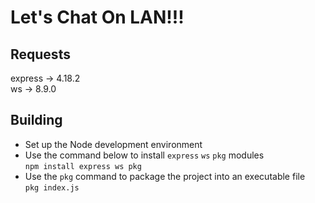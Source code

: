 # Let's Chat On LAN!!!

## Requests
express -> 4.18.2 <br/>
ws -> 8.9.0

## Building
 + Set up the Node development environment
 + Use the command below to install ```express``` ```ws``` ```pkg``` modules <br/>```npm install express ws pkg```
 + Use the ```pkg``` command to package the project into an executable file <br/> ```pkg index.js```
